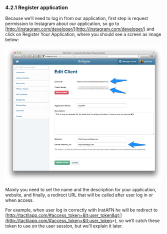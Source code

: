 ### 4.2.1 Register application  
  
Because we’ll need to log in from our application, first step is request permission to Instagram about our application, so go to [http://instagram.com/developer/](http://instagram.com/developer/) and click on Register Your Application, where you should see a screen as image below:  
  
![Registering InstAFN application on Instagram service](assets/8591_04_05.png)  
  
Mainly you need to set the name and the description for your application, website, and finally, a redirect URL that will be called after user log in or when access.  
  
For example, when user log in correctly with InstAFN he will be redirect to [http://tactilapp.com/#access_token=&lt;user_token&gt;](http://tactilapp.com/#access_token=&lt;user_token&gt;), so we’ll catch these token to use on the user session, but we’ll explain it later.